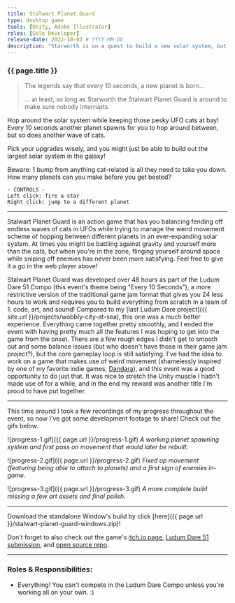 ```yaml
---
title: Stalwart Planet Guard
type: desktop game
tools: [Unity, Adobe Illustrator]
roles: [Sole Developer]
release-date: 2022-10-02 # YYYY-MM-DD
description: "Starworth is on a quest to build a new solar system, but pesky cats in UFOs keep getting in the way. Can you help this bright little star survive the attacks?"
---
```


### {{ page.title }}

<div style="text-align: center; padding: 0; border: 0; margin: 0;">
  <canvas id="unity-canvas" width=480 height=480 style="width: 480px; height: 480px; background: #231F20"></canvas>
  <script src="Build/WebGL_dev.loader.js"></script>
  <script>
    createUnityInstance(document.querySelector("#unity-canvas"), {
      dataUrl: "Build/WebGL_dev.data",
      frameworkUrl: "Build/WebGL_dev.framework.js",
      codeUrl: "Build/WebGL_dev.wasm",
      streamingAssetsUrl: "StreamingAssets",
      companyName: "rjmarzec Games",
      productName: "Stalwart Planet Guard",
      productVersion: "1.0",
      // matchWebGLToCanvasSize: false, // Uncomment this to separately control WebGL canvas render size and DOM element size.
      // devicePixelRatio: 1, // Uncomment this to override low DPI rendering on high DPI displays.
    });
  </script>
</div>

> The legends say that every 10 seconds, a new planet is born…
>
> … at least, so long as Starworth the Stalwart Planet Guard is around to make sure nobody interrupts.

Hop around the solar system while keeping those pesky UFO cats at bay! Every 10 seconds another planet spawns for you to hop around between, but so does another wave of cats.

Pick your upgrades wisely, and you might just be able to build out the largest solar system in the galaxy!

Beware: 1 bump from anything cat-related is all they need to take you down. How many planets can you make before you get bested?

```
- CONTROLS -
Left click: fire a star
Right click: jump to a different planet
```

---

Stalwart Planet Guard is an action game that has you balancing fending off endless waves of cats in UFOs while trying to manage the weird movement scheme of hopping between different planets in an ever-expanding solar system. At times you might be battling against gravity and yourself more than the cats, but when you're in the zone, flinging yourself around space while sniping off enemies has never been more satisfying. Feel free to give it a go in the web player above!

Stalwart Planet Guard was developed over 48 hours as part of the Ludum Dare 51 Compo (this event's theme being "Every 10 Seconds"), a more restrictive version of the traditional game jam format that gives you 24 less hours to work and requires you to build everything from scratch in a team of 1: code, art, and sound! Compared to my [last Ludum Dare project]({{ site.url }}/projects/wobbly-city-at-sea), this one was a much better experience. Everything came together pretty smoothly, and I ended the event with having pretty much all the features I was hoping to get into the game from the onset. There are a few rough edges I didn't get to smooth out and some balance issues (but who doesn't have those in their game jam project?), but the core gameplay loop is still satisfying. I've had the idea to work on a game that makes use of weird movement (shamelessly inspired by one of my favorite indie games, [Dandara](http://www.longhathouse.com/games/dandara/)), and this event was a good opportunity to do just that. It was nice to stretch the Unity muscle I hadn't made use of for a while, and in the end my reward was another title I'm proud to have put together.

---

This time around I took a few recordings of my progress throughout the event, so now I've got some development footage to share! Check out the gifs below.

![progress-1.gif]({{ page.url }}/progress-1.gif)
*A working planet spawning system and first pass on movement that would later be rebuilt.*

![progress-2.gif]({{ page.url }}/progress-2.gif)
*Fixed up movement (featuring being able to attach to planets) and a first sign of enemies in-game.*

![progress-3.gif]({{ page.url }}/progress-3.gif)
*A more complete build missing a few art assets and final polish.*

---

Download the standalone Window's build by click [here]({{ page.url }}/stalwart-planet-guard-windows.zip)!

Don't forget to also check out the game's [itch.io page](https://rjmarzec.itch.io/stalwart-planet-guard), [Ludum Dare 51 submission](https://ldjam.com/events/ludum-dare/51/stalwart-planet-guard), and [open source repo](https://github.com/rjmarzec/stalwart-planet-guard).

---

### Roles & Responsibilities:
* Everything! You can't compete in the Ludum Dare Compo unless you're working all on your own. :)  
